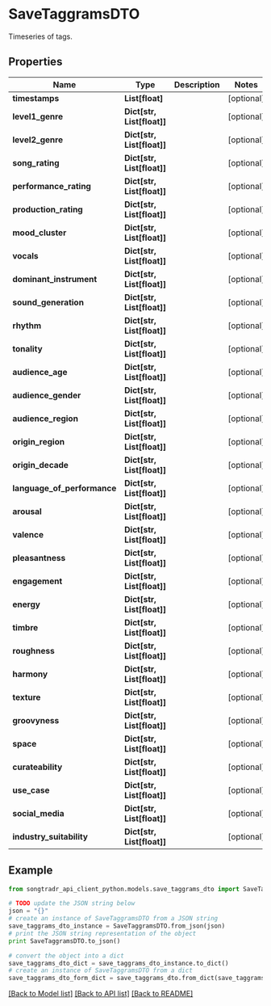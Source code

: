 # SaveTaggramsDTO

Timeseries of tags.

## Properties
Name | Type | Description | Notes
------------ | ------------- | ------------- | -------------
**timestamps** | **List[float]** |  | [optional] 
**level1_genre** | **Dict[str, List[float]]** |  | [optional] 
**level2_genre** | **Dict[str, List[float]]** |  | [optional] 
**song_rating** | **Dict[str, List[float]]** |  | [optional] 
**performance_rating** | **Dict[str, List[float]]** |  | [optional] 
**production_rating** | **Dict[str, List[float]]** |  | [optional] 
**mood_cluster** | **Dict[str, List[float]]** |  | [optional] 
**vocals** | **Dict[str, List[float]]** |  | [optional] 
**dominant_instrument** | **Dict[str, List[float]]** |  | [optional] 
**sound_generation** | **Dict[str, List[float]]** |  | [optional] 
**rhythm** | **Dict[str, List[float]]** |  | [optional] 
**tonality** | **Dict[str, List[float]]** |  | [optional] 
**audience_age** | **Dict[str, List[float]]** |  | [optional] 
**audience_gender** | **Dict[str, List[float]]** |  | [optional] 
**audience_region** | **Dict[str, List[float]]** |  | [optional] 
**origin_region** | **Dict[str, List[float]]** |  | [optional] 
**origin_decade** | **Dict[str, List[float]]** |  | [optional] 
**language_of_performance** | **Dict[str, List[float]]** |  | [optional] 
**arousal** | **Dict[str, List[float]]** |  | [optional] 
**valence** | **Dict[str, List[float]]** |  | [optional] 
**pleasantness** | **Dict[str, List[float]]** |  | [optional] 
**engagement** | **Dict[str, List[float]]** |  | [optional] 
**energy** | **Dict[str, List[float]]** |  | [optional] 
**timbre** | **Dict[str, List[float]]** |  | [optional] 
**roughness** | **Dict[str, List[float]]** |  | [optional] 
**harmony** | **Dict[str, List[float]]** |  | [optional] 
**texture** | **Dict[str, List[float]]** |  | [optional] 
**groovyness** | **Dict[str, List[float]]** |  | [optional] 
**space** | **Dict[str, List[float]]** |  | [optional] 
**curateability** | **Dict[str, List[float]]** |  | [optional] 
**use_case** | **Dict[str, List[float]]** |  | [optional] 
**social_media** | **Dict[str, List[float]]** |  | [optional] 
**industry_suitability** | **Dict[str, List[float]]** |  | [optional] 

## Example

```python
from songtradr_api_client_python.models.save_taggrams_dto import SaveTaggramsDTO

# TODO update the JSON string below
json = "{}"
# create an instance of SaveTaggramsDTO from a JSON string
save_taggrams_dto_instance = SaveTaggramsDTO.from_json(json)
# print the JSON string representation of the object
print SaveTaggramsDTO.to_json()

# convert the object into a dict
save_taggrams_dto_dict = save_taggrams_dto_instance.to_dict()
# create an instance of SaveTaggramsDTO from a dict
save_taggrams_dto_form_dict = save_taggrams_dto.from_dict(save_taggrams_dto_dict)
```
[[Back to Model list]](../README.md#documentation-for-models) [[Back to API list]](../README.md#documentation-for-api-endpoints) [[Back to README]](../README.md)


